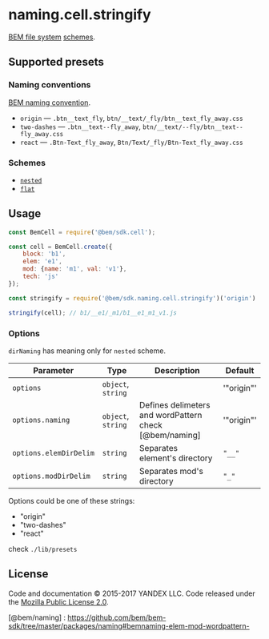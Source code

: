 # naming.cell.stringify

[BEM file system](https://en.bem.info/method/filesystem/#principles-of-file-system-organization-for-bem-projects) [schemes](https://en.bem.info/faq/#why-create-separate-directories-and-files-for-every-block-and-technology).

## Supported presets

### Naming conventions

[BEM naming convention](https://en.bem.info/methodology/naming-convention/).

* `origin` — `.btn__text_fly`, `btn/__text/_fly/btn__text_fly_away.css`
* `two-dashes` — `.btn__text--fly_away`, `btn/__text/--fly/btn__text--fly_away.css`
* `react` — `.Btn-Text_fly_away`, `Btn/Text/_fly/Btn-Text_fly_away.css`

### Schemes

* [`nested`](https://en.bem.info/methodology/filestructure/#nested)
* [`flat`](https://en.bem.info/methodology/filestructure/#flat)

## Usage

```js
const BemCell = require('@bem/sdk.cell');

const cell = BemCell.create({
    block: 'b1',
    elem: 'e1',
    mod: {name: 'm1', val: 'v1'},
    tech: 'js'
});

const stringify = require('@bem/sdk.naming.cell.stringify')('origin')

stringify(cell); // b1/__e1/_m1/b1__e1_m1_v1.js
```

### Options

`dirNaming` has meaning only for `nested` scheme.

Parameter                    | Type                | Description                                                         | Default
-----------------------------|---------------------|---------------------------------------------------------------------|--------------------------
`options`                    | `object`, `string`  |                                                                     | '"origin"'
`options.naming`             | `object`, `string`  | Defines delimeters and wordPattern check [@bem/naming]               | '"origin"'
`options.elemDirDelim`       | `string`            | Separates element's directory                                       | `"__"`
`options.modDirDelim`        | `string`            | Separates mod's directory                                           | `"_"`

Options could be one of these strings:

* "origin"
* "two-dashes"
* "react"

check `./lib/presets`


License
-------

Code and documentation © 2015-2017 YANDEX LLC. Code released under the [Mozilla Public License 2.0](LICENSE.txt).


[@bem/naming] : https://github.com/bem/bem-sdk/tree/master/packages/naming#bemnaming-elem-mod-wordpattern-
